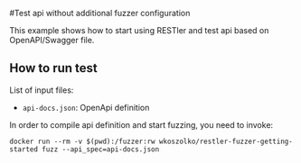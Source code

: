 #Test api without additional fuzzer configuration

This example shows how to start using RESTler and test api based on OpenAPI/Swagger file.

## How to run test

List of input files:
- `api-docs.json`: OpenApi definition 

In order to compile api definition and start fuzzing, you need to invoke:
```shell script
docker run --rm -v $(pwd):/fuzzer:rw wkoszolko/restler-fuzzer-getting-started fuzz --api_spec=api-docs.json
```
 